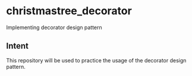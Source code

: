 # christmastree_decorator
Implementing decorator design pattern 

## Intent
This repository will be used to practice the usage of the decorator design pattern.
